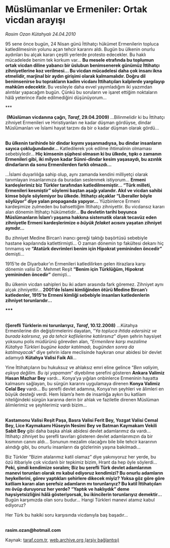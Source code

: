 # Müslümanlar ve Ermeniler: Ortak vicdan arayışı

*Rasim Ozan Kütahyalı 24.04.2010*

<div class="yazi"><p>95 sene önce bugün, 24 Nisan günü İttihatçı hükümet Ermenilerin topluca katledilmesinin yolunu açan tehcir kararını aldı. Bugün bu ülkenin onurlu aydınları bu alçak kararı çeşitli yerlerde protesto edecekler. Bu haklı mücadelede benim tek korkum var... <b>Bu mesele etrafında bu toplumun ortak vicdan diline yabancı bir üslubun benimsenerek günümüz İttihatçı zihniyetlerine koz verilmesi... Bu vicdan mücadelesi daha çok insanı ikna etmelidir, marjinal bir aydın girişimi olarak kalmamalıdır. Doğru dil benimsenirse bu toprakların kadim vicdanı İttihatçıları kalplerde yargılayıp mahkûm edecektir. </b>Bu vesileyle daha evvel yayımladığım iki yazımdan alıntılar yapacağım bugün. Çünkü bu soruların ve işaret ettiğim noktaların hâlâ yeterince ifade edilmediğini düşünüyorum...</p>
<p>***</p>
<p> <b>(Müslüman vicdanına çağrı, <i>Taraf</i>, 29.04.2009) </b>...Bilinmelidir ki bu İttihatçı zihniyet Ermenileri ve Hıristiyanları ne kadar düşman gördüyse, dindar Müslümanları ve İslami hayat tarzını da bir o kadar düşman olarak gördü...</p>
<p><b><br/>Bu ülkenin tarihinde bir dindar kıyımı yaşanmadıysa, bu dindar insanların sayıca çokluğundandır...</b> Katledilerek yok edilme ihtimalinin olmaması sebebiyledir...<b> Hiç kimsenin şüphesi olmasın ki bu ülkede, tıpkı o zamanın Ermenileri gibi, iki milyon kadar Sünni-dindar kesim yaşasaydı, bu azınlık dindarların da sonu Ermenilerden farklı olmazdı...</b> </p>
<p>...İslami duyarlılığa sahip olup, aynı zamanda kendini milliyetçi olarak tanımlayan insanlarımıza da buradan seslenmek istiyorum... <b>Ermeni kardeşlerimiz biz Türkler tarafından katledilmemiştir... “Türk milleti, Ermenileri kesmiştir” söylemi baştan aşağı yalandır. Akıl ve vicdan sahibi kimse böyle söylemiyor bu ülkede. İttihatçı alçaklar “Liberaller böyle söylüyor” diye yalan propaganda yapıyor</b><b>...</b> Yüzbinlerce Ermeni kardeşimize zulmeden bu bahsettiğim İttihatçı zihniyettir. Bu vicdansız kararı alan dönemin İttihatçı hükümetidir...<b> Bu devletin tarihi boyunca Müslümanların İslam’ı yaşama hakkına sistematik olarak tecavüz eden zihniyetle Ermeni kardeşlerimize o <i>büyük felaket</i> acısını yaşatan zihniyet aynıdır...</b> </p>
<p>Bu zihniyet Medine Bircan’ı inancı gereği taktığı başörtüsü sebebiyle hastane kapılarında katlettirmişti... O zaman dönemin tıp fakültesi dekanı hiç tınmamış ve <b>“Atatürk devrimleri benim için Hipokrat yemininden öncedir”</b> demişti... </p>
<p>1915’te de Diyarbakır’ın Ermenileri katledilirken gelen itirazlara karşı dönemin valisi Dr. Mehmet Reşit <b>“Benim için Türklüğüm, Hipokrat yemininden öncedir”</b> demişti...</p>
<p>Bu ülkenin vicdan sahipleri bu iki adam arasında fark göremez. Zihniyet aynı alçak zihniyettir... <b>2001’de İslami kimliğinden ötürü Medine Bircan’ı katledenler, 1915’te Ermeni kimliği sebebiyle insanları katledenlerin zihniyet torunlarıdır...</b></p>
<p><b>*** </b></p>
<p><b><br/>(Şerefli Türklerin mi torunlarıyız, <i>Taraf</i>, 10.12.2008)</b> ...Kütahya Ermenilerine din değiştirmelerini dayatan, “<i>Ya topluca ihtida edersiniz ve burada kalırsınız, ya da tehcir kafilelerine katılırsınız</i>” diyen şehrin haysiyet yoksunu polis müdürünü görevden alan, “<i>Ermenilere karşı mezalime Kütahya Türkleri bugüne kadar katılmadı, bugünden sonra da katılmayacak</i>” diye şehrin idare meclisinde haykıran onur abidesi bir devlet adamıydı <b>Kütahya Valisi Faik Ali</b>...</p>
<p>Yine İttihatçıların bu hukuksuz ve ahlaksız emri eline gelince “<i>Ben valiyim, eşkıya değilim. Bu işi yapamam</i>” diyebilme şerefini gösteren <b>Ankara Valimiz Hasan Mazhar Bey</b> vardı... Konya’ya yığılan onbinlerce Ermeninin hayatta kalmasını sağlayan, bu sürgün kararını uygulamaya direnen <b>Konya Valimiz Celal Bey </b>vardı... Bu şerefli devlet adamına, Konya’nın şeyhleri ve âlimleri en büyük desteği verdi. Hem İslam’a hem de insanlığa aykırı bu katliam niteliğindeki sürgün kararına derin bir ahlak ve faziletle direnen Müslüman âlimlerimiz ve şeyhlerimiz vardı bizim... </p>
<p><b><br/>Kastamonu Valisi Reşit Paşa, Basra Valisi Ferit Bey, Yozgat Valisi Cemal Bey, Lice Kaymakamı Hüseyin Nesimi Bey ve Batman Kaymakam Vekili Sabit Bey</b> gibi daha başka ahlak abidesi devlet adamlarımız da vardı... İttihatçı zihniyet bu şerefli tavırları gösteren devlet adamlarımızın da bir kısmının canını aldı... Sonunun mezalim olacağını bile bile tehcir kararının alındığı gibi, bu onurlu insanların da gözlerinin yaşına bakılmadı... </p>
<p>Biz Türkler “Bizim atalarımız katil olamaz” diye yakınıyoruz her yerde, bu özü itibariyle çok vicdanlı bir tepkimiz bizim, Hrant da hep öyle söylerdi... <b>Peki, şimdi kendimize soralım; Biz bu şerefli Türk devlet adamlarının manevi torunları olarak mı kabul ediyoruz kendimizi? Bu onurlu adamların heykellerini, görev yaptıkları şehirlere dikecek miyiz? Yoksa göz göre göre katliam kararı alan şerefsiz adamların mı torunlarıyız? Bu katil İttihatçıları mı övüp duruyoruz her yerde? “Yaptık ve haklıydık” deme haysiyetsizliğini hâlâ gösteriyorsak, bu ikincilerin torunlarıyız demektir...</b> Bugün karşımızda olan soru budur... Hangi Türkleri manevi atamız kabul ediyoruz? </p>
<p>Her Türk bu hakiki soru karşısında vicdanıyla baş başadır...</p>
<p><b><br/>rasim.ozan@hotmail.com</b></p></div>

Kaynak: [taraf.com.tr](http://taraf.com.tr:80/makale/11022.htm), [web.archive.org (arşiv bağlantısı)](http://web.archive.org/web/20100427082646/http://taraf.com.tr:80/makale/11022.htm)

